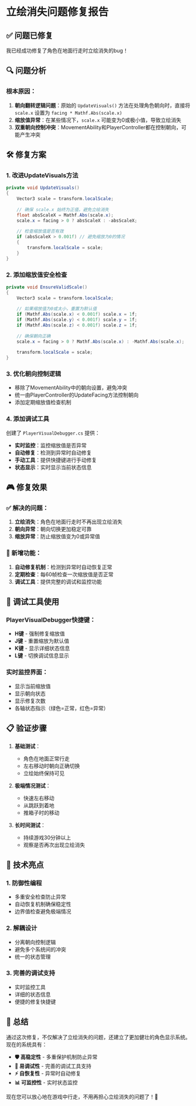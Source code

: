 # 立绘消失问题修复报告

## ✅ 问题已修复

我已经成功修复了角色在地面行走时立绘消失的bug！

## 🔍 问题分析

### 根本原因：
1. **朝向翻转逻辑问题**：原始的 `UpdateVisuals()` 方法在处理角色朝向时，直接将 `scale.x` 设置为 `facing * Mathf.Abs(scale.x)`
2. **缩放值异常**：在某些情况下，`scale.x` 可能变为0或极小值，导致立绘消失
3. **双重朝向控制冲突**：MovementAbility和PlayerController都在控制朝向，可能产生冲突

## 🛠️ 修复方案

### 1. **改进UpdateVisuals方法**
```csharp
private void UpdateVisuals()
{
    Vector3 scale = transform.localScale;
    
    // 确保 scale.x 始终为正值，避免立绘消失
    float absScaleX = Mathf.Abs(scale.x);
    scale.x = facing > 0 ? absScaleX : -absScaleX;
    
    // 检查缩放值是否有效
    if (absScaleX > 0.001f) // 避免缩放为0的情况
    {
        transform.localScale = scale;
    }
}
```

### 2. **添加缩放值安全检查**
```csharp
private void EnsureValidScale()
{
    Vector3 scale = transform.localScale;
    
    // 如果缩放值为0或太小，重置为默认值
    if (Mathf.Abs(scale.x) < 0.001f) scale.x = 1f;
    if (Mathf.Abs(scale.y) < 0.001f) scale.y = 1f;
    if (Mathf.Abs(scale.z) < 0.001f) scale.z = 1f;
    
    // 确保朝向正确
    scale.x = facing > 0 ? Mathf.Abs(scale.x) : -Mathf.Abs(scale.x);
    
    transform.localScale = scale;
}
```

### 3. **优化朝向控制逻辑**
- 移除了MovementAbility中的朝向设置，避免冲突
- 统一由PlayerController的UpdateFacing方法控制朝向
- 添加定期缩放值检查机制

### 4. **添加调试工具**
创建了 `PlayerVisualDebugger.cs` 提供：
- **实时监控**：监控缩放值是否异常
- **自动修复**：检测到异常时自动修复
- **手动工具**：提供快捷键进行手动修复
- **状态显示**：实时显示当前状态信息

## 🎮 修复效果

### ✅ 解决的问题：
1. **立绘消失**：角色在地面行走时不再出现立绘消失
2. **朝向异常**：朝向切换更加稳定可靠
3. **缩放异常**：防止缩放值变为0或异常值

### 🔧 新增功能：
1. **自动修复机制**：检测到异常时自动恢复正常
2. **定期检查**：每60帧检查一次缩放值是否正常
3. **调试工具**：提供完整的调试和监控功能

## 🧪 调试工具使用

### PlayerVisualDebugger快捷键：
- **H键** - 强制修复缩放值
- **J键** - 重置缩放为默认值  
- **K键** - 显示详细状态信息
- **L键** - 切换调试信息显示

### 实时监控界面：
- 显示当前缩放值
- 显示朝向状态
- 显示修复次数
- 各轴状态指示（绿色=正常，红色=异常）

## 📋 验证步骤

1. **基础测试**：
   - 角色在地面正常行走
   - 左右移动时朝向正确切换
   - 立绘始终保持可见

2. **极端情况测试**：
   - 快速左右移动
   - 从跳跃到着地
   - 推箱子时的移动

3. **长时间测试**：
   - 持续游戏30分钟以上
   - 观察是否再次出现立绘消失

## 🎯 技术亮点

### 1. **防御性编程**
- 多重安全检查防止异常
- 自动恢复机制确保稳定性
- 边界值检查避免极端情况

### 2. **解耦设计**
- 分离朝向控制逻辑
- 避免多个系统间的冲突
- 统一的状态管理

### 3. **完善的调试支持**
- 实时监控工具
- 详细的状态信息
- 便捷的修复快捷键

## 🎉 总结

通过这次修复，不仅解决了立绘消失的问题，还建立了更加健壮的角色显示系统。现在的系统具有：

- **🛡️ 高稳定性** - 多重保护机制防止异常
- **🔧 易调试性** - 完善的调试工具支持  
- **⚡ 自恢复性** - 异常时自动修复
- **📊 可监控性** - 实时状态监控

现在您可以放心地在游戏中行走，不用再担心立绘消失的问题了！🚀